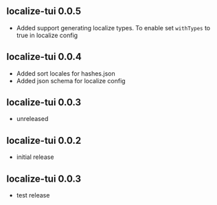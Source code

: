 ## localize-tui 0.0.5

- Added support generating localize types. To enable set `withTypes` to true in localize config

## localize-tui 0.0.4

- Added sort locales for hashes.json
- Added json schema for localize config

## localize-tui 0.0.3

- unreleased

## localize-tui 0.0.2

- initial release

## localize-tui 0.0.3

- test release
